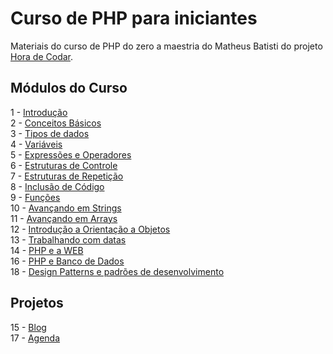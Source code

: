 # Curso de PHP para iniciantes
Materiais do curso de PHP do zero a maestria do Matheus Batisti do projeto [Hora de Codar](https://horadecodar.com.br/).

## Módulos do Curso
1 - [Introdução](1_Intro) <br>
2 - [Conceitos Básicos](2_conceitos_basicos) <br>
3 - [Tipos de dados](3_tipos_de_dados) <br>
4 - [Variáveis](4_variaveis) <br>
5 - [Expressões e Operadores](5_op_expressoes) <br>
6 - [Estruturas de Controle](6_estruturas_de_controle) <br>
7 - [Estruturas de Repetição](7_estruturas_de_repeticao) <br>
8 - [Inclusão de Código](8_inclusao_de_arquivo) <br>
9 - [Funções](9_funcoes) <br>
10 - [Avançando em Strings](10_strings) <br>
11 - [Avançando em Arrays](11_arrays) <br>
12 - [Introdução a Orientação a Objetos](12_poo) <br>
13 - [Trabalhando com datas](13_datas) <br>
14 - [PHP e a WEB](14_php_e_web) <br>
16 - [PHP e Banco de Dados](16_php_e_banco_de_dados) <br>
18 - [Design Patterns e padrões de desenvolvimento](18_design_patterns) <br>

## Projetos
15 - [Blog](15_blog) <br>
17 - [Agenda](17_agenda) <br>